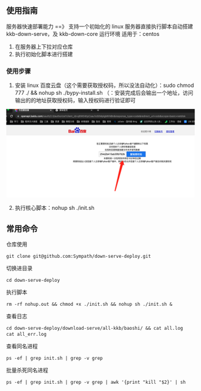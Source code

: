 ## 使用指南

服务器快速部署能力 ==》 支持一个初始化的 linux 服务器直接执行脚本自动搭建 kkb-down-serve，及 kkb-down-core 运行环境
适用于：centos

1. 在服务器上下拉对应仓库
2. 执行初始化脚本进行搭建

### 使用步骤

1. 安装 linux 百度云盘（这个需要获取授权码，所以没法自动化）：sudo chmod 777 ./ && nohup sh ./bypy-install.sh
   （：安装完成后会输出一个地址，访问输出的的地址获取授权码，输入授权码进行验证即可

![20220819165228](https://raw.githubusercontent.com/Sympath/imgs/main/20220819165228.png)

2. 执行核心脚本：nohup sh ./init.sh

## 常用命令

仓库使用

```
git clone git@github.com:Sympath/down-serve-deploy.git
```

切换进目录

```
cd down-serve-deploy
```

执行脚本

```
rm -rf nohup.out && chmod +x ./init.sh && nohup sh ./init.sh &
```

查看日志

```
cd down-serve-deploy/download-serve/all-kkb/baoshi/ && cat all.log
cat all_err.log
```

查看同名进程

```
ps -ef | grep init.sh | grep -v grep
```

批量杀死同名进程

```
ps -ef | grep init.sh | grep -v grep | awk '{print "kill "$2}' | sh
```

